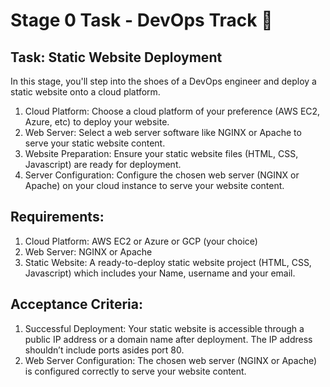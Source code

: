 # Stage 0  Task - DevOps Track :rocket:
## Task: Static Website Deployment
In this stage, you'll step into the shoes of a DevOps engineer and deploy a static website onto a cloud platform.
1.  Cloud Platform: Choose a cloud platform of your preference (AWS EC2, Azure, etc) to deploy your website.
2.  Web Server: Select a web server software like NGINX or Apache to serve your static website content.
3.  Website Preparation: Ensure your static website files (HTML, CSS, Javascript) are ready for deployment.
4.  Server Configuration: Configure the chosen web server (NGINX or Apache) on your cloud instance to serve your website content.
## Requirements:
1.  Cloud Platform: AWS EC2 or Azure or GCP (your choice)
2.  Web Server: NGINX or Apache
3.  Static Website: A ready-to-deploy static website project (HTML, CSS, Javascript) which includes your Name, username and your email.

## Acceptance Criteria:
1.  Successful Deployment: Your static website is accessible through a public IP address or a domain name after deployment. The IP address shouldn’t include ports asides port 80.
2.  Web Server Configuration: The chosen web server (NGINX or Apache) is configured correctly to serve your website content.